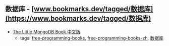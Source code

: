 数据库 - [www.bookmarks.dev/tagged/数据库](https://www.bookmarks.dev/tagged/数据库)
---
* [The Little MongoDB Book 中文版](https://github.com/justinyhuang/the-little-mongodb-book-cn)
    * tags: [free-programming-books](../tagged/free-programming-books.md), [free-programming-books-zh](../tagged/free-programming-books-zh.md), [数据库](../tagged/数据库.md)
